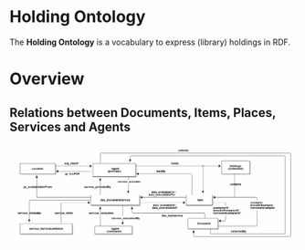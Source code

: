 Holding Ontology
===============

The **Holding Ontology** is a vocabulary to express (library) holdings in RDF.

# Overview

## Relations between Documents, Items, Places, Services and Agents

![Overview](overview.png)
